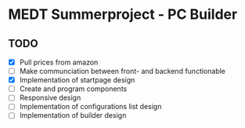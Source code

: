 # MEDT Summerproject - PC Builder
## TODO
- [x] Pull prices from amazon
- [ ] Make communciation between front- and backend functionable
- [x] Implementation of startpage design
- [ ] Create and program components
- [ ] Responsive design
- [ ] Implementation of configurations list design
- [ ] Implementation of builder design
